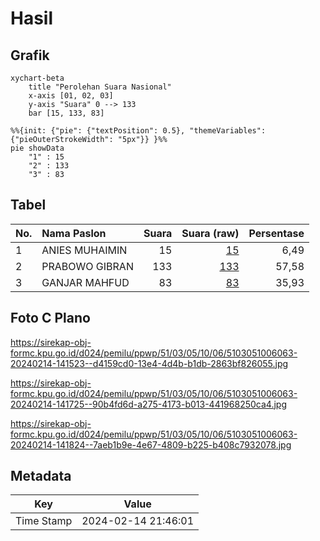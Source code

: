 # Hasil

## Grafik

```mermaid
xychart-beta
    title "Perolehan Suara Nasional"
    x-axis [01, 02, 03]
    y-axis "Suara" 0 --> 133
    bar [15, 133, 83]
```

```mermaid
%%{init: {"pie": {"textPosition": 0.5}, "themeVariables": {"pieOuterStrokeWidth": "5px"}} }%%
pie showData
    "1" : 15
    "2" : 133
    "3" : 83
```

## Tabel

| No. | Nama Paslon    | Suara | Suara (raw) | Persentase |
|:--- |:-------------- | -----:| -----------:| ----------:|
| 1   | ANIES MUHAIMIN | 15    | [15][p-1]   | 6,49       |
| 2   | PRABOWO GIBRAN | 133   | [133][p-2]  | 57,58      |
| 3   | GANJAR MAHFUD  | 83    | [83][p-3]   | 35,93      |


[p-1]: https://github.com/gigit-pemilu/pemilu-2024/blob/main/pilpres/hitung-suara/sub/51-bali/sub/03-badung/sub/05-kuta-selatan/sub/1006-jimbaran/sub/063-tps/sub/paslon-1.txt
[p-2]: https://github.com/gigit-pemilu/pemilu-2024/blob/main/pilpres/hitung-suara/sub/51-bali/sub/03-badung/sub/05-kuta-selatan/sub/1006-jimbaran/sub/063-tps/sub/paslon-2.txt
[p-3]: https://github.com/gigit-pemilu/pemilu-2024/blob/main/pilpres/hitung-suara/sub/51-bali/sub/03-badung/sub/05-kuta-selatan/sub/1006-jimbaran/sub/063-tps/sub/paslon-3.txt

## Foto C Plano

https://sirekap-obj-formc.kpu.go.id/d024/pemilu/ppwp/51/03/05/10/06/5103051006063-20240214-141523--d4159cd0-13e4-4d4b-b1db-2863bf826055.jpg

https://sirekap-obj-formc.kpu.go.id/d024/pemilu/ppwp/51/03/05/10/06/5103051006063-20240214-141725--90b4fd6d-a275-4173-b013-441968250ca4.jpg

https://sirekap-obj-formc.kpu.go.id/d024/pemilu/ppwp/51/03/05/10/06/5103051006063-20240214-141824--7aeb1b9e-4e67-4809-b225-b408c7932078.jpg


## Metadata

| Key        | Value               |
| ---------- | ------------------- |
| Time Stamp | 2024-02-14 21:46:01 |




